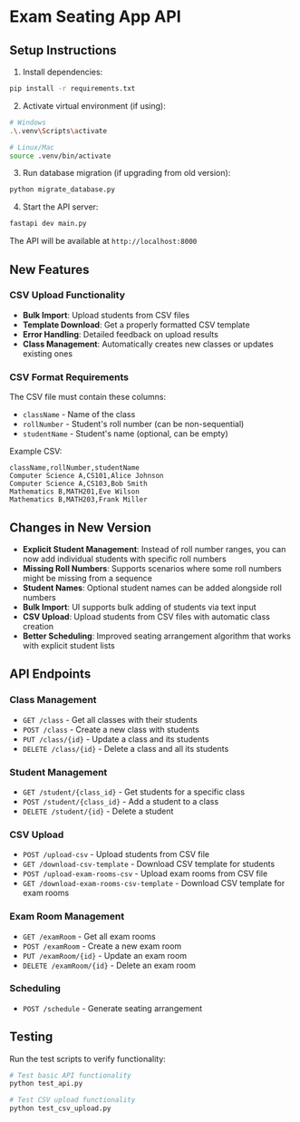 # Exam Seating App API

## Setup Instructions

1. Install dependencies:
```bash
pip install -r requirements.txt
```

2. Activate virtual environment (if using):
```bash
# Windows
.\.venv\Scripts\activate

# Linux/Mac
source .venv/bin/activate
```

3. Run database migration (if upgrading from old version):
```bash
python migrate_database.py
```

4. Start the API server:
```bash
fastapi dev main.py
```

The API will be available at `http://localhost:8000`

## New Features

### CSV Upload Functionality
- **Bulk Import**: Upload students from CSV files
- **Template Download**: Get a properly formatted CSV template
- **Error Handling**: Detailed feedback on upload results
- **Class Management**: Automatically creates new classes or updates existing ones

### CSV Format Requirements
The CSV file must contain these columns:
- `className` - Name of the class
- `rollNumber` - Student's roll number (can be non-sequential)
- `studentName` - Student's name (optional, can be empty)

Example CSV:
```csv
className,rollNumber,studentName
Computer Science A,CS101,Alice Johnson
Computer Science A,CS103,Bob Smith
Mathematics B,MATH201,Eve Wilson
Mathematics B,MATH203,Frank Miller
```

## Changes in New Version

- **Explicit Student Management**: Instead of roll number ranges, you can now add individual students with specific roll numbers
- **Missing Roll Numbers**: Supports scenarios where some roll numbers might be missing from a sequence
- **Student Names**: Optional student names can be added alongside roll numbers
- **Bulk Import**: UI supports bulk adding of students via text input
- **CSV Upload**: Upload students from CSV files with automatic class creation
- **Better Scheduling**: Improved seating arrangement algorithm that works with explicit student lists

## API Endpoints

### Class Management
- `GET /class` - Get all classes with their students
- `POST /class` - Create a new class with students
- `PUT /class/{id}` - Update a class and its students
- `DELETE /class/{id}` - Delete a class and all its students

### Student Management
- `GET /student/{class_id}` - Get students for a specific class
- `POST /student/{class_id}` - Add a student to a class
- `DELETE /student/{id}` - Delete a student

### CSV Upload
- `POST /upload-csv` - Upload students from CSV file
- `GET /download-csv-template` - Download CSV template for students
- `POST /upload-exam-rooms-csv` - Upload exam rooms from CSV file
- `GET /download-exam-rooms-csv-template` - Download CSV template for exam rooms

### Exam Room Management
- `GET /examRoom` - Get all exam rooms
- `POST /examRoom` - Create a new exam room
- `PUT /examRoom/{id}` - Update an exam room
- `DELETE /examRoom/{id}` - Delete an exam room

### Scheduling
- `POST /schedule` - Generate seating arrangement

## Testing

Run the test scripts to verify functionality:
```bash
# Test basic API functionality
python test_api.py

# Test CSV upload functionality
python test_csv_upload.py
```
